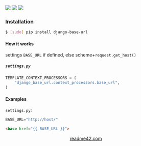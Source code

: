 <!--
https://readme42.com
-->


[![](https://img.shields.io/pypi/v/django-base-url.svg?maxAge=3600)](https://pypi.org/project/django-base-url/)
[![](https://img.shields.io/badge/License-Unlicense-blue.svg?longCache=True)](https://unlicense.org/)
[![](https://github.com/andrewp-as-is/django-base-url.py/workflows/tests42/badge.svg)](https://github.com/andrewp-as-is/django-base-url.py/actions)

### Installation
```bash
$ [sudo] pip install django-base-url
```

#### How it works
settings `BASE_URL` if defined, else scheme+`request.get_host()`

##### `settings.py`
```python
TEMPLATE_CONTEXT_PROCESSORS = (
    "django_base_url.context_processors.base_url",
)
```

#### Examples
`settings.py`:
```python
BASE_URL="http://host/"
```

```html
<base href="{{ BASE_URL }}">
```

<p align="center">
    <a href="https://readme42.com/">readme42.com</a>
</p>